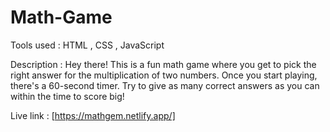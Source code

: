 # Math-Game

Tools used : HTML , CSS , JavaScript

Description : Hey there! This is a fun math game where you get to pick the right answer for the multiplication of two numbers. Once you start playing, there's a 60-second timer. Try to give as many correct answers as you can within the time to score big!

Live link : [https://mathgem.netlify.app/]
